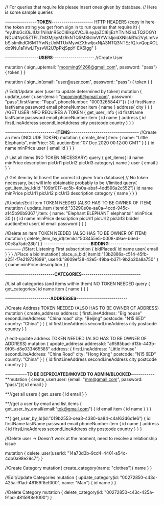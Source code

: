 // For queries that require Ids please insert ones given by database.
// Here is some sample queries


----------------**TOKEN**---------------------
HTTP HEADERS (copy in here the token string you get from sign in to run queries that require it)
{
  "eyJhbGciOiJIUzI1NiIsInR5cCI6IkpXVCJ9.eyJpZCI6IjEzYTNlN2IxLTQ2OGYtNDU4Ny05ZTFiLTM3MjkyMzRkNTQ5MSIsImVtYWlsIjoidXNlckB1c2VyLmNvbSIsImlhdCI6MTYwNzUxMTUxMywiZXhwIjoxNjA3NTQ3NTEzfQ.kvQopXOLdo9Nu1a1VwLlTysvW2U7pPkjSppY-EX6Igg"
}

-----------------**USERS**---------------------
//Create User

mutation {
  sign_up(email: "mooming91266@gmail.com", password: "pass") {
    token
  }
}

mutation {
  sign_in(email: "user@user.com", password: "pass") {
    token
  }
}

// Edit/Update user (user to update determined by token)
mutation {
  update_user (
    user:{email: "mooming6@gmail.com", password: "pass",firstName: "Papa", phoneNumber: "00032658447"})
  {
    id
    firstName
    lastName
    password
    email
    phoneNumber
    item {
      name
    }
    address{
      city
    }
  }
}
//GET USER INFO REQUIRES A TOKEN
{
  get_user_info {
    id
    firstName
    lastName
    password
    email
    phoneNumber
    item {
      id
      name
    }
    address {
      id
      firstLineAddress
      secondLineAddress
      city
      postcode
      country
    }
  }
}





--------------------------**ITEMS**-----------------------------------
//Create an item (INCLUDE TOKEN)
mutation {
  create_item(
    item: { name: "Little Elephants", minPrice: 30, auctionEnd:"07 Dec 2020 00:12:00 GMT" }
  ) {
    id
    name
    minPrice
    user {
      email
      id
    }
  }
}

// List all items (NO TOKEN NECESSARY)
query {
  get_items{
    id
    name
    minPrice
    description
    picUrl1
    picUrl2
    picUrl3
    category{
      name
    }
    user {
      email
    }
  }
}

// Get item by Id (Insert the correct id given from database)
// No token necessary, but will info obtainable probably to be
//limited
query{
  get_item_by_Id(id:"109bf017-ec5b-4b0a-abaf-4dd596a2c552"){
    id
    name
    minPrice
    picUrl1
    picUrl2
    picUrl3
    description
    category {
      name
    }
  }
}

//Update/Edit Item  TOKEN NEEDED (ALSO HAS TO BE OWNER OF ITEM)
mutation {
  update_item (itemId:"33290e0e-aa0a-4ccd-945c-a145b90b9367",item: {
      name: "Elephant ELEPHANT elephants!"
      minPrice: 30
  }) {
    id
    name
    minPrice
    description
    picUrl1
    picUrl2
    picUrl3
    bidder
    auctionEnd
    user{
      id
      email
      password
    }
  }
}

//Delete an item TOKEN NEEDED (ALSO HAS TO BE OWNER OF ITEM)
mutation {
  delete_item_by_id(itemId:"503455e5-0008-49ae-b6ed-00c8a7ade28b")
}
------------------------**BIDDING**---------------------------------
//Start Listening First
subscription {
  bidPlaced{
    id
    name
    user{
      email
    }
  }
}
//Place a bid
mutation{
  place_a_bid(
    itemId:"13b2886a-c514-45fb-a251-f7e21973f699",
    userId:"8609ef38-42e5-49ba-b371-9b2b20a8a750"
  )
  {
    name
    minPrice
    description
  }
}

-------------------------**CATEGORIES**------------------------------



//List all categories (and items within them) NO TOKEN NEEDED
query {
  get_categories{
    id
    name
    item {
      name
    }
  }
}




-----------------------**ADDRESSES**--------------------------

//Create Address TOKEN NEEDED (ALSO HAS TO BE OWNER OF ADDRESS)
mutation {
  create_address(
    address: {
      firstLineAddress: "Big house"
      secondLineAddress: "China road"
      city: "Beijing"
      postcode: "N15 6ED"
      country: "China"
    }
  ) {
    id
    firstLineAddress
    secondLineAddress
    city
    postcode
    country
  }
}

// edit-update address TOKEN NEEDED (ALSO HAS TO BE OWNER OF ADDRESS)
mutation {
  update_address(
    addressId: "a6585bad-d13b-443b-9f05-d8e033465585"
    address: {
      firstLineAddress: "Little House"
      secondLineAddress: "China Road"
      city: "Hong Kong"
      postcode: "N15 6ED"
      country: "China"
    }
  ) {
    id
    firstLineAddress
    secondLineAddress
    city
    postcode
    country
  }
}


-----------**TO BE DEPRECATED/MOVED TO ADMIN/BLOCKED**------------
**mutation {
  create_user(user: {email: "mm@gmail.com", password: "pass"}){
    id
    email
  }
}

**//get all users
{
  get_users {
    id
    email
  }
}

**//get a user by email and list items
{
  get_user_by_email(email:"tok@gmail.com") {
    id
    email
    item {
      id
      name
    }
  }
}

**{
  get_user_by_Id(id:"019b2553-cea3-4380-ba84-c4a163d6c1e6") {
    id
    firstName
    lastName
    password
    email
    phoneNumber
    item {
      id
      name
    }
    address {
      id
      firstLineAddress
      secondLineAddress
      city
      postcode
      country
    }
  }
}


//Delete user -> Doesn't work at the moment, need to resolve a relationship issue

mutation {
  delete_user(userId: "14a73d3b-9cd4-4401-a54c-4db0a98e29c7")
}

//Create Category
mutation{
  create_category(name: "clothes"){
    name
  }
}

//Edit/Update Categories
mutation {
  update_category(id: "00272850-c43c-425a-91ad-48159f8ef000", name: "Man") {
    id
    name
  }
}

//Delete Category
mutation {
  delete_category(id: "00272850-c43c-425a-91ad-48159f8ef000")
}